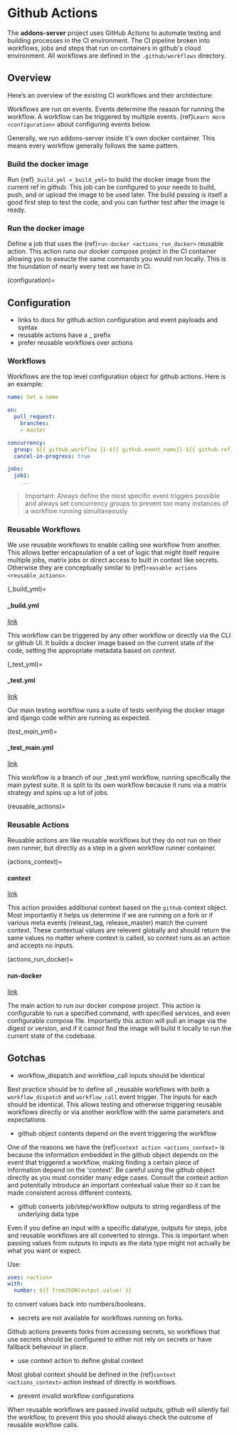 # Github Actions

The **addons-server** project uses GitHub Actions to automate testing and building processes in the CI environment.
The CI pipeline broken into workflows, jobs and steps that run on containers in github's cloud environment.
All workflows are defined in the `.github/workflows` directory.

## Overview

Here’s an overview of the existing CI workflows and their architecture:

Workflows are run on events. Events determine the reason for running the workflow.
A workflow can be triggered by multiple events. {ref}`Learn more <configuration>` about configuring events below.

Generally, we run addons-server inside it's own docker container. This means every workflow generally follows the same pattern.

### Build the docker image

Run {ref}`_build.yml <_build_yml>` to build the docker image from the current ref in github.
This job can be configured to your needs to build, push, and or upload the image to be used later.
The build passing is itself a good first step to test the code, and you can further test after the image is ready.

### Run the docker image

Define a job that uses the {ref}`run-docker <actions_run_docker>` reusable action. This action runs our docker compose
project in the CI container allowing you to exeucte the same commands you would run locally.
This is the foundation of nearly every test we have in CI.

(configuration)=
## Configuration

- links to docs for github action configuration and event payloads and syntax
- reusable actions have a _ prefix
- prefer reusable workflows over actions

### Workflows

Workflows are the top level configuration object for github actions. Here is an example:

```yaml
name: Set a name

on:
  pull_request:
    branches:
    - master

concurrency:
  group: ${{ github.workflow }}-${{ github.event_name}}-${{ github.ref}}-${{ toJson(inputs) }}
  cancel-in-progress: true

jobs:
  job1:
    ...
```

> Important: Always define the most specific event triggers possible
> and always set concurrency groups to prevent too many instances of a workflow running simultaneously

### Reusable Workflows

We use reusable workflows to enable calling one workflow from another.
This allows better encapsulation of a set of logic that might itself require multiple jobs, matrix jobs
or direct access to built in context like secrets. Otherwise they are conceptually similar to {ref}`reusable actions <reusable_actions>`.

(_build_yml)=
#### _build.yml

[link](../../../.github/workflows/_build.yml)

This workflow can be triggered by any other workflow or directly via the CLI or github UI.
It builds a docker image based on the current state of the code, setting the appropriate metadata
based on context.

(_test_yml)=
#### _test.yml

[link](../../../.github/workflows/_test.yml)

Our main testing workflow runs a suite of tests verifying the docker image and django code within are running as expected.

(_test_main_yml_)=
#### _test_main.yml

[link](../../../.github/workflows/_test_main.yml)

This workflow is a branch of our _test.yml workflow, running specifically the main pytest suite.
It is split to its own workflow because it runs via a matrix strategy and spins up a lot of jobs.

(reusable_actions)=
### Reusable Actions

Reusable actions are like reusable workflows but they do not run on their own runner,
but directly as a step in a given workflow runner container.

(actions_context)=
#### context

[link](../../../.github/actions/context/action.yml)

This action provides additional context based on the `github` context object. Most importantly it helps us determine
if we are running on a fork or if various meta events (releast_tag, release_master) match the current context.
These contextual values are relevent globally and should return the same values no matter where context is called,
so context runs as an action and accepts no inputs.

(actions_run_docker)=
#### run-docker

[link](../../../.github/actions/run-docker/action.yml)

The main action to run our docker compose project. This action is configurable to run a specified command, with specified services,
and even configurable compose file. Importantly this action will pull an image via the digest or version, and if it cannot find the image
will build it locally to run the current state of the codebase.

## Gotchas

- workflow_dispatch and workflow_call inputs should be identical

Best practice should be to define all _reusable workflows with both a `workflow_dispatch` and `workflow_call` event trigger.
The inputs for each should be identical. This allows testing and otherwise triggering reusable workflows directly or via
another workflow with the same parameters and expectations.

- github object contents depend on the event triggering the workflow

One of the reasons we have the {ref}`context action <actions_context>` is because the information embedded in the github
object depends on the event that triggered a workflow, making finding a certain piece of information depend on the 'context'.
Be careful using the github object directly as you must consider many edge cases. Consult the context action and potentially
introduce an important contextual value their so it can be made consistent across different contexts.

- github converts job/step/workflow outputs to string regardless of the underlying data type

Even if you define an input with a specific datatype, outputs for steps, jobs and reusable workflows are all converted to strings.
This is important when passing values from outputs to inputs as the data type might not actually be what you want or expect.

Use:

```yaml
uses: <action>
with:
  number: ${{ fromJSON(output.value) }}
```

to convert values back into numbers/booleans.

- secrets are not available for workflows running on forks.

Github actions prevents forks from accessing secrets, so workflows that use secrets should be configured to either
not rely on secrets or have fallback behaviour in place.

- use context action to define global context

Most global context should be defined in the {ref}`context <actions_context>` action instead of directly in workflows.

- prevent invalid workflow configurations

When reusable workflows are passed invalid outputs, github will silently fail the workflow, to prevent this you should always
check the outcome of reusable workflow calls.
